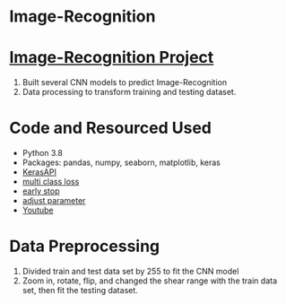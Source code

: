 # Image-Recognition

# [Image-Recognition Project](https://github.com/FrankDTS/Image-Recognition/blob/main/Image%20Recognition.ipynb)
  1. Built several CNN models to predict Image-Recognition
  2. Data processing to transform training and testing dataset.

# Code and Resourced Used
  * Python 3.8
  * Packages: pandas, numpy, seaborn, matplotlib, keras
  * [KerasAPI](https://keras.io/zh/preprocessing/image/)
  * [multi class loss](https://stackoverflow.com/questions/49161174/tensorflow-logits-and-labels-must-have-the-same-first-dimension)
  * [early stop](https://www.kaggle.com/errearanhas/simple-custom-cnn-for-cifar-10-classification)
  * [adjust parameter](https://blog.csdn.net/u013249853/article/details/89393982)
  * [Youtube](https://www.youtube.com/watch?v=hkQFJY3BzS0)

# Data Preprocessing
  1. Divided train and test data set by 255 to fit the CNN model
  2. Zoom in, rotate, flip, and changed the shear range with the train data set, then fit the testing dataset.
  
